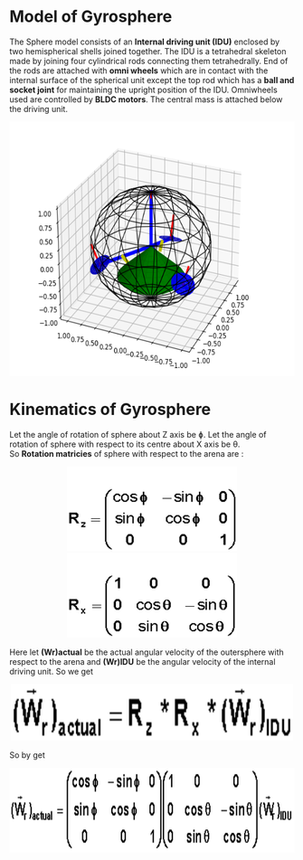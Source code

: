 # Model of Gyrosphere
The Sphere model consists of an **Internal driving unit (IDU)** enclosed by two hemispherical shells joined together. The IDU is a tetrahedral skeleton made by joining four cylindrical rods connecting them tetrahedrally. End of the rods are attached with **omni wheels** which are in contact with the internal surface of the spherical unit except the top rod which has a **ball and socket joint** for maintaining the upright position of the IDU. Omniwheels used are controlled by **BLDC motors**. The central mass is attached below the driving unit.
<p align="center">
 <img  width="600" height="450" src="https://github.com/naval-selvan-1214/kinematics_equation/blob/main/media/gyro_matplotlib-model.png"><br>
</p>

# Kinematics of Gyrosphere
Let the angle of rotation of sphere about Z axis be ɸ. Let the angle of rotation of sphere with respect to its centre about X axis be θ.<br>
So **Rotation matricies** of sphere with respect to the arena are : 

<p align="center">
 <img  width="300" height="150"  src="https://github.com/naval-selvan-1214/kinematics_equation/blob/main/media/z_rot_matrix.gif">
 <img  width="300" height="150"  src="https://github.com/naval-selvan-1214/kinematics_equation/blob/main/media/x_rot_matrix.gif"><br>
</p>

Here let **(Wr)actual**  be the actual angular velocity of the outersphere with respect to the arena and **(Wr)IDU**  be the angular velocity of the internal driving unit. So we get

<p align="center">
 <img  width="500" height="100" src="https://github.com/naval-selvan-1214/kinematics_equation/blob/main/media/formula.gif"><br>
</p>

So by get 
<p align="center">
 <img  width="700" height="150" src="https://github.com/naval-selvan-1214/kinematics_equation/blob/main/media/stp1.gif"><br>
</p>
